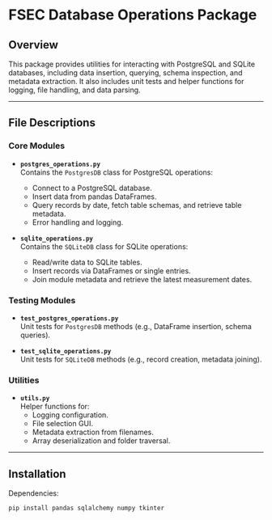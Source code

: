 # FSEC Database Operations Package

## Overview
This package provides utilities for interacting with PostgreSQL and SQLite databases, including data insertion, querying, schema inspection, and metadata extraction. It also includes unit tests and helper functions for logging, file handling, and data parsing.

---

## File Descriptions

### Core Modules
- **`postgres_operations.py`**  
  Contains the `PostgresDB` class for PostgreSQL operations:
  - Connect to a PostgreSQL database.
  - Insert data from pandas DataFrames.
  - Query records by date, fetch table schemas, and retrieve table metadata.
  - Error handling and logging.

- **`sqlite_operations.py`**  
  Contains the `SQLiteDB` class for SQLite operations:
  - Read/write data to SQLite tables.
  - Insert records via DataFrames or single entries.
  - Join module metadata and retrieve the latest measurement dates.

### Testing Modules
- **`test_postgres_operations.py`**  
  Unit tests for `PostgresDB` methods (e.g., DataFrame insertion, schema queries).

- **`test_sqlite_operations.py`**  
  Unit tests for `SQLiteDB` methods (e.g., record creation, metadata joining).

### Utilities
- **`utils.py`**  
  Helper functions for:
  - Logging configuration.
  - File selection GUI.
  - Metadata extraction from filenames.
  - Array deserialization and folder traversal.

---

## Installation
Dependencies:
```bash
pip install pandas sqlalchemy numpy tkinter
